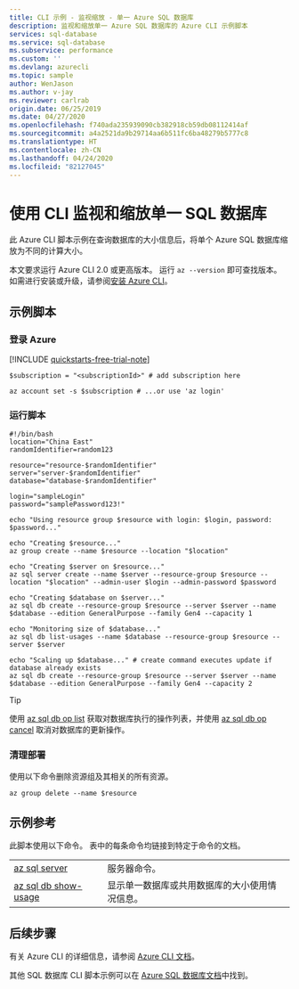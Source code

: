 ```yaml
---
title: CLI 示例 - 监视缩放 - 单一 Azure SQL 数据库
description: 监视和缩放单一 Azure SQL 数据库的 Azure CLI 示例脚本
services: sql-database
ms.service: sql-database
ms.subservice: performance
ms.custom: ''
ms.devlang: azurecli
ms.topic: sample
author: WenJason
ms.author: v-jay
ms.reviewer: carlrab
origin.date: 06/25/2019
ms.date: 04/27/2020
ms.openlocfilehash: f740ada235939090cb382918cb59db08112414af
ms.sourcegitcommit: a4a2521da9b29714aa6b511fc6ba48279b5777c8
ms.translationtype: HT
ms.contentlocale: zh-CN
ms.lasthandoff: 04/24/2020
ms.locfileid: "82127045"
---
```

# <a name="use-cli-to-monitor-and-scale-a-single-sql-database"></a>使用 CLI 监视和缩放单一 SQL 数据库

此 Azure CLI 脚本示例在查询数据库的大小信息后，将单个 Azure SQL 数据库缩放为不同的计算大小。

本文要求运行 Azure CLI 2.0 或更高版本。 运行 `az --version` 即可查找版本。 如需进行安装或升级，请参阅[安装 Azure CLI](/cli/install-azure-cli)。

## <a name="sample-script"></a>示例脚本

### <a name="sign-in-to-azure"></a>登录 Azure

[!INCLUDE [quickstarts-free-trial-note](../../../includes/quickstarts-free-trial-note.md)]

```azurecli
$subscription = "<subscriptionId>" # add subscription here

az account set -s $subscription # ...or use 'az login'
```

### <a name="run-the-script"></a>运行脚本

```azurecli
#!/bin/bash
location="China East"
randomIdentifier=random123

resource="resource-$randomIdentifier"
server="server-$randomIdentifier"
database="database-$randomIdentifier"

login="sampleLogin"
password="samplePassword123!"

echo "Using resource group $resource with login: $login, password: $password..."

echo "Creating $resource..."
az group create --name $resource --location "$location"

echo "Creating $server on $resource..."
az sql server create --name $server --resource-group $resource --location "$location" --admin-user $login --admin-password $password

echo "Creating $database on $server..."
az sql db create --resource-group $resource --server $server --name $database --edition GeneralPurpose --family Gen4 --capacity 1 

echo "Monitoring size of $database..."
az sql db list-usages --name $database --resource-group $resource --server $server

echo "Scaling up $database..." # create command executes update if database already exists
az sql db create --resource-group $resource --server $server --name $database --edition GeneralPurpose --family Gen4 --capacity 2
```

> [!TIP]
> 使用 [az sql db op list](/cli/sql/db/op?#az-sql-db-op-list) 获取对数据库执行的操作列表，并使用 [az sql db op cancel](/cli/sql/db/op#az-sql-db-op-cancel) 取消对数据库的更新操作。

### <a name="clean-up-deployment"></a>清理部署

使用以下命令删除资源组及其相关的所有资源。

```azurecli
az group delete --name $resource
```

## <a name="sample-reference"></a>示例参考

此脚本使用以下命令。 表中的每条命令均链接到特定于命令的文档。

| | |
|---|---|
| [az sql server](/cli/sql/server) | 服务器命令。 |
| [az sql db show-usage](/cli/sql#az-sql-show-usage) | 显示单一数据库或共用数据库的大小使用情况信息。 |

## <a name="next-steps"></a>后续步骤

有关 Azure CLI 的详细信息，请参阅 [Azure CLI 文档](https://docs.azure.cn/cli/)。

其他 SQL 数据库 CLI 脚本示例可以在 [Azure SQL 数据库文档](../sql-database-cli-samples.md)中找到。
